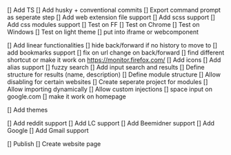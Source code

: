 [] Add TS
[] Add husky + conventional commits
[] Export command prompt as seperate step
[] Add web extension file support
[] Add scss support
[] Add css modules support
[] Test on FF
[] Test on Chrome
[] Test on Windows
[] Test on light theme
[] put into iframe or webcomponent

[] Add linear functionalities
[] hide back/forward if no history to move to
[] add bookmarks support
[] fix on url change on back/forward
[] find different shortcut or make it work on https://monitor.firefox.com/
[] Add icons
[] Add alias support
[] fuzzy search
[] Add input search and results
[] Define structure for results (name, description)
[] Define module structure
[] Allow disabling for certain websites
[] Create seperate project for modules
[] Allow importing dynamically 
[] Allow custom injections
[] space input on google.com
[] make it work on homepage

[] Add themes

[] Add reddit support
[] Add LC support
[] Add Beemidner support
[] Add Google
[] Add Gmail support

[] Publish 
[] Create website page
